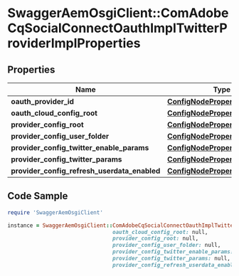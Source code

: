 # SwaggerAemOsgiClient::ComAdobeCqSocialConnectOauthImplTwitterProviderImplProperties

## Properties

Name | Type | Description | Notes
------------ | ------------- | ------------- | -------------
**oauth_provider_id** | [**ConfigNodePropertyString**](ConfigNodePropertyString.md) |  | [optional] 
**oauth_cloud_config_root** | [**ConfigNodePropertyString**](ConfigNodePropertyString.md) |  | [optional] 
**provider_config_root** | [**ConfigNodePropertyString**](ConfigNodePropertyString.md) |  | [optional] 
**provider_config_user_folder** | [**ConfigNodePropertyDropDown**](ConfigNodePropertyDropDown.md) |  | [optional] 
**provider_config_twitter_enable_params** | [**ConfigNodePropertyBoolean**](ConfigNodePropertyBoolean.md) |  | [optional] 
**provider_config_twitter_params** | [**ConfigNodePropertyArray**](ConfigNodePropertyArray.md) |  | [optional] 
**provider_config_refresh_userdata_enabled** | [**ConfigNodePropertyBoolean**](ConfigNodePropertyBoolean.md) |  | [optional] 

## Code Sample

```ruby
require 'SwaggerAemOsgiClient'

instance = SwaggerAemOsgiClient::ComAdobeCqSocialConnectOauthImplTwitterProviderImplProperties.new(oauth_provider_id: null,
                                 oauth_cloud_config_root: null,
                                 provider_config_root: null,
                                 provider_config_user_folder: null,
                                 provider_config_twitter_enable_params: null,
                                 provider_config_twitter_params: null,
                                 provider_config_refresh_userdata_enabled: null)
```


